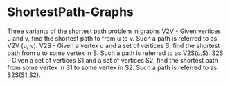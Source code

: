 # ShortestPath-Graphs
Three variants of the shortest path problem in graphs
V2V - Given vertices u and v, find the shortest path to from u to v. Such a path is referred to as V2V (u, v).
V2S - Given a vertex u and a set of vertices S, find the shortest path from u to some vertex in S. Such a path is referred to as V2S(u,S).
S2S - Given a set of vertices S1 and a set of vertices S2, find the shortest path from some vertex in S1 to some vertex in S2. Such a path is referred to as S2S(S1,S2).


